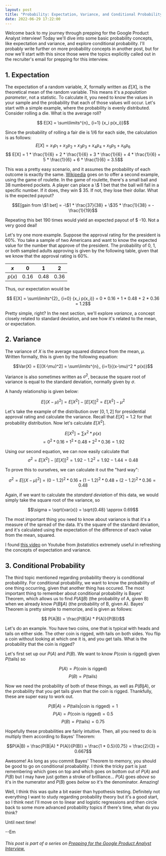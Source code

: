 ```yaml
---
layout: post
title: "Probability: Expectation, Variance, and Conditional Probability"
date: 2022-06-29 17:22:00
---
```


Welcome back to my journey through prepping for the Google Product Analyst interview! Today we'll dive into some basic probability concepts, like expectation and variance, and explore conditional probability. I'll probably write further on more probability concepts in another post, but for now we'll start with this since those were the topics explicitly called out in the recruiter's email for prepping for this interview.

## 1. Expectation

The expectation of a random variable, $X$, formally written as $E[X]$, is the theoretical mean of the random variable. This means it's a _population parameter_, not a statistic. To calculate it, you need to know the values in your sample and the probability that each of those values will occur. Let's start with a simple example, where the probability is evenly distributed. Consider rolling a die. What is the average roll?

$$ E[X] = \sum\limits^{n}_ {i=1} {x_i p(x_i)}$$

Since the probability of rolling a fair die is $1/6$ for each side, the calculation is as follows:
$$ E[X] = x_1p_1 + x_2p_2 + x_3p_3 + x_4p_4 + x_5p_5 + x_6p_6$$
$$ E[X] = 1 * \frac{1}{6} + 2 * \frac{1}{6} + 3 * \frac{1}{6} + 4 * \frac{1}{6} + 5 * \frac{1}{6} + 6 * \frac{1}{6} = 3.5$$

This was a pretty easy scenario, and it assumes the probability of each outcome is exactly the same. <a href="https://en.wikipedia.org/wiki/Expected_value">Wikipedia</a> goes on to offer a second example, using the game of roulette. In the game of roulette, there's a small ball and 38 numbered pockets. A player can place a \\$ 1 bet that the ball will fall in a specific number. If it does, they win \$ 35. If not, they lose their dollar. What is the expected payout?

$$E[gain from \$1 bet] = -\$1 * \frac{37}{38} + \$35 * \frac{1}{38} = -\frac{1}{19}$$

Repeating this bet 190 times would yield an expected payout of \$ -10. Not a very good deal!

Let's try one more example. Suppose the approval rating for the president is 60%. You take a sample of two Americans and want to know the expected value for the number that approve of the president. The probability of 0, 1, or both sampled adults approving is given by the following table, given that we know that the approval rating is 60%.

| $x$    | $0$    | $1$    | $2$    |
|--------|--------|--------|--------|
| $p(x)$ | $0.16$ | $0.48$ | $0.36$ |

Thus, our expectation would be

$$ E[X] = \sum\limits^{2}_ {i=0} {x_i p(x_i)} = 0 * 0.16 + 1 * 0.48 + 2 * 0.36 = 1.2$$

Pretty simple, right? In the next section, we'll explore _variance_, a concept closely related to standard deviation, and see how it's related to the mean, or expectation.

## 2. Variance

The variance of $X$ is the average squared distance from the mean, $\mu$. Written formally, this is given by the following equation:

$$Var(X) = E[(X-\mu)^2] = \sum\limits^{n}_ {i=1}{(x-\mu)^2 * p(x)}$$

Variance is also sometimes written as $\sigma^2$, because the square root of variance is equal to the standard deviation, normally given by $\sigma$.

A handy relationship is given below:

$$ E[(X-\mu)^2] = E[X^2] - [E[X]]^2 = E[X^2] - \mu^2$$

Let's take the example of the distribution over $[0, 1, 2]$ for presidential approval rating and calculate the variance. Recall that $E[X] = 1.2$ for that probability distribution. Now let's calculate $E[X^2]$.

$$E[X^2] = \sum{x^2 * p(x)}$$
$$ = 0^2 * 0.16 + 1^2 * 0.48 + 2^2 * 0.36 = 1.92$$

Using our second equation, we can now easily calculate that
$$ \sigma^2 = E[X^2] - [E[X]]^2 = 1.92 - 1.2^2 = 1.92 - 1.44 = 0.48$$

To prove this to ourselves, we can calculate it out the "hard way":

$$ \sigma^2 = E[(X-\mu)^2] = (0-1.2)^2 * 0.16 + (1-1.2)^2 * 0.48 + (2-1.2)^2 * 0.36 = 0.48$$

Again, if we want to calculate the _standard deviation_ of this data, we would simply take the square root of the variance, so 

$$\sigma = \sqrt{var(x)} = \sqrt{0.48} \approx 0.69$$

The most important thing you need to know about variance is that it's a measure of the spread of the data. It's the square of the standard deviation, and it's calculated using the expectation of the difference of each value from the mean, squared.

I found <a href="https://www.youtube.com/watch?v=OvTEhNL96v0">this video</a> on Youtube from jbstatistics extremely useful in refreshing the concepts of expectation and variance.

## 3. Conditional Probability

The third topic mentioned regarding probability theory is conditional probability. For conditional probability, we want to know the probability of one thing occurring, given that another thing has occured. The most important thing to remember about conditional probability is Bayes' Theorem, which allows us to find $P(A\|B)$ (the probability of A, given B) when we already know $P(B\|A)$ (the probability of B, given A). Bayes' Theorem is pretty simple to memorize, and is given as follows:

$$ P(A|B) = \frac{P(B|A) * P(A)}{P(B)}$$

Let's do an example. You have two coins, one that is typical with heads and tails on either side. The other coin is rigged, with tails on both sides. You flip a coin without looking at which one it is, and you get tails. What is the probability that the coin is rigged?

Let's first set up our $P(A)$ and $P(B)$. We want to know $P(\text{coin is rigged})$ given $P(\text{tails})$ so 

$$P(A) = P(\text{coin is rigged})$$
$$P(B) = P(\text{tails})$$

Now we need the probability of both of these things, as well as $P(B\|A)$, or the probability that you get tails given that the coin is rigged. Thankfully, these are super easy to work out.

$$P(B|A) = P(\text{tails|coin is rigged}) = 1$$
$$P(A) = P(\text{coin is rigged}) = 0.5$$
$$P(B) = P(\text{tails}) = 0.75$$

Hopefully these probabilities are fairly intuitive. Then, all you need to do is multiply them according to Bayes' Theorem:

$$P(A|B) = \frac{P(B|A) * P(A)}{P(B)} = \frac{1 * 0.5}{0.75} = \frac{2}{3} = 0.667$$

Awesome! As long as you commit Bayes' Theorem to memory, you should be good to go on conditional proabability. I think the tricky part is just remembering which goes on top and which goes on bottom out of $P(A)$ and $P(B)$ but I may have just gotten a stroke of brilliance... $P(A)$ goes _above_ so it's in the numerator and $P(B)$ goes _below_ so it's the denominator. Amazing!

Well, I think this was quite a bit easier than hypothesis testing. Definitely not everything I want to study regarding probability theory but it's a good start, so I think next I'll move on to linear and logistic regressions and then circle back to some more advanced probability topics if there's time, what do you think?

Until next time!

--Em

###### This post is part of a series on <a href="http://emily-hk.com/welcome-back/">Prepping for the Google Product Analyst Interview.</a>